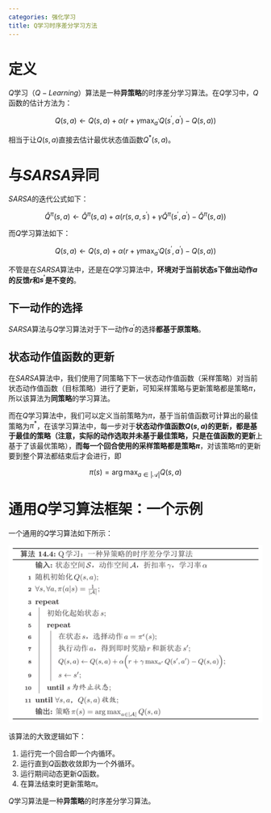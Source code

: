 ```yaml
---
categories: 强化学习
title: Q学习时序差分学习方法
---
```


# 定义

$Q$学习（$Q-Learning$）算法是一种**异策略**的时序差分学习算法。在$Q$学习中，$Q$函数的估计方法为：


$$
Q(s, a) \leftarrow Q(s, a)+\alpha\left(r+\gamma \max _{a^{\prime}} Q\left(s^{\prime}, a^{\prime}\right)-Q(s, a)\right)
$$


相当于让$Q(s,a)$直接去估计最优状态值函数$Q^{*}(s,a)$。

# 与$SARSA$异同

$SARSA$的迭代公式如下：


$$
\hat{Q}^{\pi}(s, a) \leftarrow \hat{Q}^{\pi}(s, a)+\alpha\left(r\left(s, a, s^{\prime}\right)+\gamma \hat{Q}^{\pi}\left(s^{\prime}, a^{\prime}\right)-\hat{Q}^{\pi}(s, a)\right)
$$


而$Q$学习算法如下：


$$
Q(s, a) \leftarrow Q(s, a)+\alpha\left(r+\gamma \max _{a^{\prime}} Q\left(s^{\prime}, a^{\prime}\right)-Q(s, a)\right)
$$


不管是在$SARSA$算法中，还是在$Q$学习算法中，**环境对于当前状态$s$下做出动作$a$的反馈$r$和$s^{\prime}$是不变的**。

## 下一动作的选择

$SARSA$算法与$Q$学习算法对于下一动作$a^{\prime}$的选择**都基于原策略**。

## 状态动作值函数的更新

在$SARSA$算法中，我们使用了同策略下下一状态动作值函数（采样策略）对当前状态动作值函数（目标策略）进行了更新，可知采样策略与更新策略都是策略$\pi$，所以该算法为**同策略**的学习算法。

而在$Q$学习算法中，我们可以定义当前策略为$\pi$，基于当前值函数可计算出的最佳策略为$\pi^{*}$，在该学习算法中，每一步对于**状态动作值函数$Q(s,a)$**的更新，都是基于最佳的策略（注意，实际的动作选取并未基于最佳策略，只是在**值函数的更新**上基于了该最优策略），**而每一个回合使用的采样策略都是策略$\pi$**，对该策略$\pi$的更新要到整个算法都结束后才会进行，即


$$
\pi(s)=\arg \max _{a \in|\mathcal{A}|} Q(s, a)
$$


# 通用$Q$学习算法框架：一个示例

一个通用的$Q$学习算法如下所示：

![](../../../img/Q.png)

该算法的大致逻辑如下：

1. 运行完一个回合即一个内循环。
2. 运行直到$Q$函数收敛即为一个外循环。
3. 运行期间动态更新$Q$函数。
4. 在算法结束时更新策略$\pi$。

$Q$学习算法是一种**异策略**的时序差分学习算法。